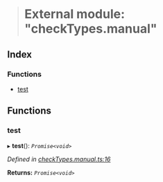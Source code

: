 > # External module: "checkTypes.manual"

## Index

### Functions

* [test](_checktypes_manual_.md#test)

## Functions

###  test

▸ **test**(): *`Promise<void>`*

*Defined in [checkTypes.manual.ts:16](https://github.com/polkadot-js/api/blob/3d7a460/packages/api/src/checkTypes.manual.ts#L16)*

**Returns:** *`Promise<void>`*